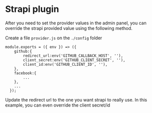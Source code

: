 # Strapi plugin

After you need to set the provider values in the admin panel, you can override the strapi provided value using the following method.

Create a file `provider.js` on the `./config` folder

```
module.exports = ({ env }) => ({
    github:{
        redirect_url:env('GITHUB_CALLBACK_HOST', ''),
        client_secret:env('GITHUB_CLIENT_SECRET', ''),
        client_id:env('GITHUB_CLIENT_ID', ''),
    },
    facebook:{
        ...
    },
    ...
  });

```

Update the redirect url to the one you want strapi to really use.
In this example, you can even override the client secret/id
